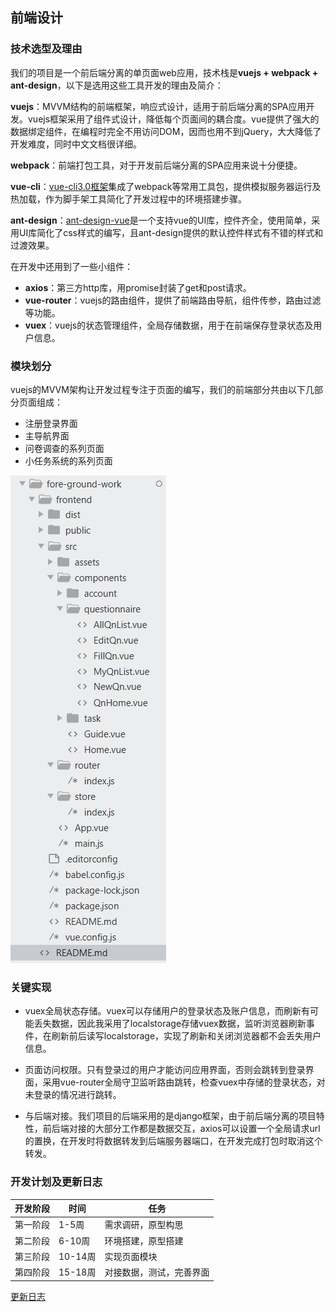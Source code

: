 ## 前端设计

### 技术选型及理由

我们的项目是一个前后端分离的单页面web应用，技术栈是**vuejs + webpack + ant-design**，以下是选用这些工具开发的理由及简介：

**vuejs**：MVVM结构的前端框架，响应式设计，适用于前后端分离的SPA应用开发。vuejs框架采用了组件式设计，降低每个页面间的耦合度。vue提供了强大的数据绑定组件，在编程时完全不用访问DOM，因而也用不到jQuery，大大降低了开发难度，同时中文文档很详细。

**webpack**：前端打包工具，对于开发前后端分离的SPA应用来说十分便捷。

**vue-cli**：[vue-cli3.0框架]([https://cli.vuejs.org/zh/](https://cli.vuejs.org/zh/))集成了webpack等常用工具包，提供模拟服务器运行及热加载，作为脚手架工具简化了开发过程中的环境搭建步骤。

**ant-design**：[ant-design-vue]([https://vue.ant.design/docs/vue/introduce-cn/](https://vue.ant.design/docs/vue/introduce-cn/))是一个支持vue的UI库，控件齐全，使用简单，采用UI库简化了css样式的编写，且ant-design提供的默认控件样式有不错的样式和过渡效果。

在开发中还用到了一些小组件：
* **axios**：第三方http库，用promise封装了get和post请求。
* **vue-router**：vuejs的路由组件，提供了前端路由导航，组件传参，路由过滤等功能。
* **vuex**：vuejs的状态管理组件，全局存储数据，用于在前端保存登录状态及用户信息。

### 模块划分

vuejs的MVVM架构让开发过程专注于页面的编写，我们的前端部分共由以下几部分页面组成：
* 注册登录界面
* 主导航界面
* 问卷调查的系列页面
* 小任务系统的系列页面

![fronted-structure](fronted-structure.PNG)

### 关键实现

* vuex全局状态存储。vuex可以存储用户的登录状态及账户信息，而刷新有可能丢失数据，因此我采用了localstorage存储vuex数据，监听浏览器刷新事件，在刷新前后读写localstorage，实现了刷新和关闭浏览器都不会丢失用户信息。

* 页面访问权限。只有登录过的用户才能访问应用界面，否则会跳转到登录界面，采用vue-router全局守卫监听路由跳转，检查vuex中存储的登录状态，对未登录的情况进行跳转。

* 与后端对接。我们项目的后端采用的是django框架，由于前后端分离的项目特性，前后端对接的大部分工作都是数据交互，axios可以设置一个全局请求url的置换，在开发时将数据转发到后端服务器端口，在开发完成打包时取消这个转发。

### 开发计划及更新日志

| 开发阶段 | 时间 | 任务 |
| --- | --- | --- |
|第一阶段| 1-5周   |  需求调研，原型构思 |
|第二阶段| 6-10周  |  环境搭建，原型搭建 |
|第三阶段| 10-14周 |  实现页面模块       |
|第四阶段| 15-18周 |  对接数据，测试，完善界面   |

[更新日志](https://github.com/Walikrence/swsad-project/tree/master/fore-ground-work)
